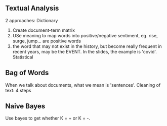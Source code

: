 ## Textual Analysis
2 approaches:
Dictionary
  1. Create document-term matrix
  2. USe meaning to map words into positive/negative sentiment, eg. rise, surge, jump... are positive words
  3. the word that may not exist in the history, but become really frequent in recent years, may be the EVENT. In the slides, the example is 'covid'.
Statistical

## Bag of Words
When we talk about documents, what we mean is 'sentences'.
Cleaning of text: 4 steps

## Naive Bayes
Use bayes to get whether K = + or K = -.

